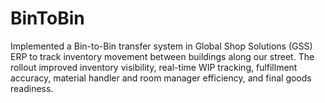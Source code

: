 # BinToBin
Implemented a Bin-to-Bin transfer system in Global Shop Solutions (GSS) ERP to track inventory movement between buildings along our street. The rollout improved inventory visibility, real-time WIP tracking, fulfillment accuracy, material handler and room manager efficiency, and final goods readiness.
